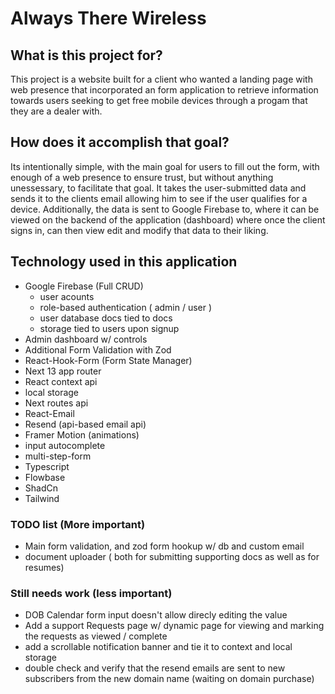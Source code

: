 # Always There Wireless

## What is this project for?
 This project is a website built for a client who wanted a landing page with web presence that incorporated an form application to retrieve information towards users seeking to get free mobile devices through a progam that they are a dealer with.  

 ## How does it accomplish that goal?
 Its intentionally simple, with the main goal for users to fill out the form, with enough of a web presence to ensure trust, but without anything unessessary, to facilitate that goal. It takes the user-submitted data and sends it to the clients email allowing him to see if the user qualifies for a device. Additionally, the data is sent to Google Firebase to, where it can be viewed on the backend of the application (dashboard) where once the client signs in, can then view edit and modify that data to their liking.

## Technology used in this application
- Google Firebase (Full CRUD)
    - user acounts
    - role-based authentication ( admin / user )
    - user database docs tied to docs
    - storage tied to users upon signup
- Admin dashboard w/ controls
- Additional Form Validation with Zod
- React-Hook-Form (Form State Manager)
- Next 13 app router
- React context api
- local storage
- Next routes api
- React-Email 
- Resend (api-based email api)
- Framer Motion (animations)
- input autocomplete
- multi-step-form
- Typescript
- Flowbase
- ShadCn
- Tailwind


### TODO list (More important)
- Main form validation, and zod form hookup w/ db and custom email
- document uploader ( both for submitting supporting docs as well as for resumes)

### Still needs work (less important)
- DOB Calendar form input doesn't allow direcly editing the value
- Add a support Requests page w/ dynamic page for viewing and marking the requests as viewed / complete
- add a scrollable notification banner and tie it to context and local storage
- double check and verify that the resend emails are sent to new subscribers from the new  domain name (waiting on domain purchase)
